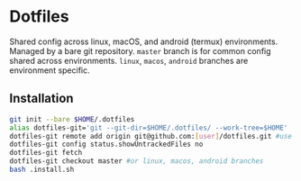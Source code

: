 # Dotfiles

Shared config across linux, macOS, and android (termux) environments.
Managed by a bare git repository.
`master` branch is for common config shared across environments.
`linux`, `macos`, `android` branches are environment specific.

## Installation

```bash
git init --bare $HOME/.dotfiles
alias dotfiles-git='git --git-dir=$HOME/.dotfiles/ --work-tree=$HOME'
dotfiles-git remote add origin git@github.com:[user]/dotfiles.git #use your forked repository url
dotfiles-git config status.showUntrackedFiles no
dotfiles-git fetch
dotfiles-git checkout master #or linux, macos, android branches
bash .install.sh
```

